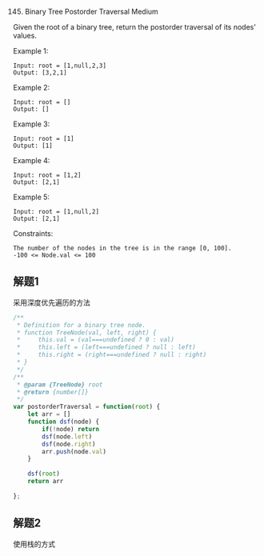 145. Binary Tree Postorder Traversal
Medium

Given the root of a binary tree, return the postorder traversal of its nodes' values.

 

Example 1:

```
Input: root = [1,null,2,3]
Output: [3,2,1]
```
Example 2:
```
Input: root = []
Output: []
```
Example 3:
```
Input: root = [1]
Output: [1]
```
Example 4:

```
Input: root = [1,2]
Output: [2,1]
```
Example 5:

```
Input: root = [1,null,2]
Output: [2,1]
 ```

Constraints:
```
The number of the nodes in the tree is in the range [0, 100].
-100 <= Node.val <= 100
```


## 解题1
采用深度优先遍历的方法
```js
/**
 * Definition for a binary tree node.
 * function TreeNode(val, left, right) {
 *     this.val = (val===undefined ? 0 : val)
 *     this.left = (left===undefined ? null : left)
 *     this.right = (right===undefined ? null : right)
 * }
 */
/**
 * @param {TreeNode} root
 * @return {number[]}
 */
var postorderTraversal = function(root) {
    let arr = []
    function dsf(node) {
        if(!node) return 
        dsf(node.left)
        dsf(node.right)
        arr.push(node.val) 
    }
    
    dsf(root)
    return arr
    
};
```

## 解题2
使用栈的方式
